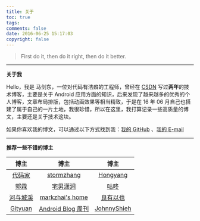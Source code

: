 ```yaml
---
title: 关于
toc: true
tags: 
comments: false
date: 2016-06-25 15:17:03
copyright: false
---
```


> First do it, then do it right, then do it better.

------

**关于我**

Hello，我是 马剑东，一位对代码有洁癖的工程师，曾经在 [CSDN](http://blog.csdn.net/sinat_20645961) 写过**两年**的技术博客，主要是关于 Android 应用方面的知识，后来发现了越来越多的优秀的个人博客，文章布局排版，包括动画效果等相当精致，于是在 16 年 06 月自己也搭建了属于自己的一片土地，我很珍惜，所以在这里，我打算记录一些高质量的博文，主要还是关于技术这块。

如果你喜欢我的博文，可以通过以下方式找到我：[我的 GitHub](https://github.com/mjd507) 、<a href="mailto:mjd507201@gmail.com">我的 E-mail</a>

------

**推荐一些不错的博主**

|                   博主                   |                    博主                    |                    博主                    |
| :------------------------------------: | :--------------------------------------: | :--------------------------------------: |
|      [代码家](https://daimajia.com/)      |  [stormzhang](https://stormzhang.com/)   | [Hongyang](http://blog.csdn.net/lmj623565791/) |
| [郭霖](http://blog.csdn.net/guolin_blog) | [宅男潇涧](https://hujiaweibujidao.github.io/) |        [咕咚](https://gudong.name/)        |
|   [河与城溪](https://dodola.github.io/)    | [markzhai's home](https://blog.zhaiyifan.cn/) |  [良有以也](https://whuhan2013.github.io/)   |
|    [Gityuan](https://gityuan.com/)     | [Android Blog 周刊](https://www.androidblog.cn/) | [JohnnyShieh](https://johnnyshieh.github.io/) |

​				

​							

​				
​														
​							

